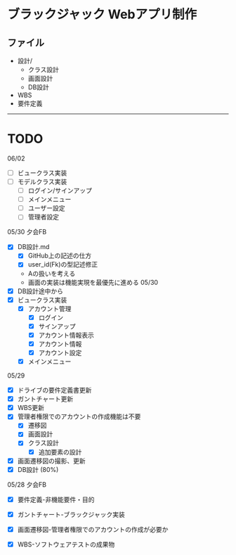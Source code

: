 # ブラックジャック Webアプリ制作
## ファイル
- 設計/
    - クラス設計
    - 画面設計
    - DB設計
- WBS
- 要件定義
---
# TODO

06/02 
- [ ] ビュークラス実装
- [ ] モデルクラス実装
  - [ ] ログイン/サインアップ
  - [ ] メインメニュー
  - [ ] ユーザー設定
  - [ ] 管理者設定

05/30 夕会FB
- [x] DB設計.md
  - [x] GitHub上の記述の仕方
  - [x] user_id(Fk)の型記述修正
  - Aの扱いを考える
  - 画面の実装は機能実現を最優先に進める
05/30
- [x] DB設計途中から
- [x] ビュークラス実装
  - [x] アカウント管理
    - [x] ログイン
    - [x] サインアップ
    - [x] アカウント情報表示
    - [x] アカウント情報
    - [x] アカウント設定
  - [x] メインメニュー

05/29
- [x] ドライブの要件定義書更新
- [x] ガントチャート更新
- [x] WBS更新
- [x] 管理者権限でのアカウントの作成機能は不要
  - [x] 遷移図
  - [x] 画面設計
  - [x] クラス設計
    - [x] 追加要素の設計
- [x] 画面遷移図の撮影、更新
- [x] DB設計 (80%)

05/28 夕会FB
- [x] 要件定義-非機能要件・目的
- [x] ガントチャート-ブラックジャック実装
- [x] 画面遷移図-管理者権限でのアカウントの作成が必要か
- [x] WBS-ソフトウェアテストの成果物



